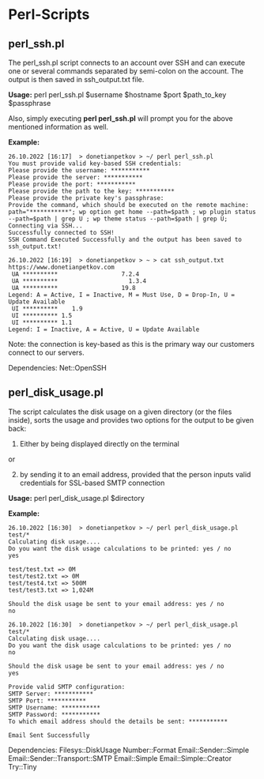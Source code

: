 # Perl-Scripts

## perl_ssh.pl

The perl_ssh.pl script connects to an account over SSH and can execute one or several commands separated by semi-colon on the account. 
The output is then saved in ssh_output.txt file.

**Usage:** perl perl_ssh.pl $username $hostname $port $path_to_key $passphrase

Also, simply executing **perl perl_ssh.pl** will prompt you for the above mentioned information as well.

**Example:**

```
26.10.2022 [16:17]  > donetianpetkov > ~/ perl perl_ssh.pl
You must provide valid key-based SSH credentials:
Please provide the username: ***********
Please provide the server: ***********
Please provide the port: ***********
Please provide the path to the key: ***********
Please provide the private key's passphrase:
Provide the command, which should be executed on the remote machine:
path="***********"; wp option get home --path=$path ; wp plugin status --path=$path | grep U ; wp theme status --path=$path | grep U;
Connecting via SSH...
Successfully connected to SSH!
SSH Command Executed Successfully and the output has been saved to ssh_output.txt!
```
```
26.10.2022 [16:19]  > donetianpetkov > ~ > cat ssh_output.txt
https://www.donetianpetkov.com
 UA **********                  7.2.4
 UA **********                    1.3.4
 UA **********                  19.8
Legend: A = Active, I = Inactive, M = Must Use, D = Drop-In, U = Update Available
 UI **********    1.9
 UI ********** 1.5
 UI ********** 1.1
Legend: I = Inactive, A = Active, U = Update Available
```

Note: the connection is key-based as this is the primary way our customers connect to our servers.  

Dependencies: Net::OpenSSH

## perl_disk_usage.pl

The script calculates the disk usage on a given directory (or the files inside), sorts the usage and provides two options for the output to be given back:

1) Either by being displayed directly on the terminal 

or

2) by sending it to an email address, provided that the person inputs valid credentials for SSL-based SMTP connection

**Usage:** perl perl_disk_usage.pl $directory

**Example:**

```
26.10.2022 [16:30]  > donetianpetkov > ~/ perl perl_disk_usage.pl test/*
Calculating disk usage....
Do you want the disk usage calculations to be printed: yes / no
yes

test/test.txt => 0M
test/test2.txt => 0M
test/test4.txt => 500M
test/test3.txt => 1,024M

Should the disk usage be sent to your email address: yes / no
no
```

```
26.10.2022 [16:30]  > donetianpetkov > ~/ perl perl_disk_usage.pl test/*
Calculating disk usage....
Do you want the disk usage calculations to be printed: yes / no
no

Should the disk usage be sent to your email address: yes / no
yes

Provide valid SMTP configuration:
SMTP Server: ***********
SMTP Port: ***********
SMTP Username: ***********
SMTP Password: ***********
To which email address should the details be sent: ***********

Email Sent Successfully
```
Dependencies: 
Filesys::DiskUsage
Number::Format
Email::Sender::Simple
Email::Sender::Transport::SMTP
Email::Simple
Email::Simple::Creator
Try::Tiny
